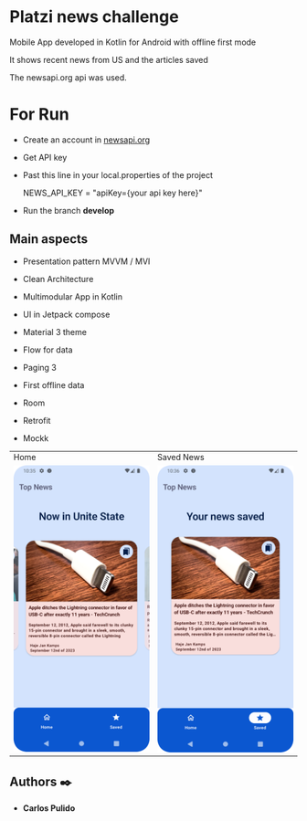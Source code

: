 # Platzi news challenge

Mobile App developed in Kotlin for Android with offline first mode

It shows recent news from US and the articles saved

The newsapi.org api was used.

# For Run 

* Create an account in [newsapi.org](https://newsapi.org/)

* Get API key

* Past this line in your local.properties of the project

    NEWS_API_KEY = "apiKey={your api key here}"

* Run the branch **develop**

## Main aspects 

* Presentation pattern MVVM / MVI

* Clean Architecture

* Multimodular App in Kotlin

* UI in Jetpack compose

* Material 3 theme

* Flow for data

* Paging 3

* First offline data

* Room

* Retrofit

* Mockk


<table>
  <tr>
    <td>Home</td>
    <td>Saved News</td>
   </tr> 
   <tr>
      <td><img src="https://github.com/ccarpul/TopNewsOfflineFirst/blob/develop/home.png"width="300"></td>
    <td> <img src="https://github.com/ccarpul/TopNewsOfflineFirst/blob/develop/saved.png"width="300"> </td>
  </tr>
</table>

## Authors ✒️

* **Carlos Pulido** 
